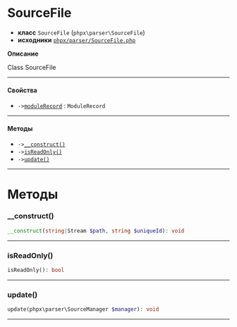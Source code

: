 # SourceFile

- **класс** `SourceFile` (`phpx\parser\SourceFile`)
- **исходники** [`phpx/parser/SourceFile.php`](./src/main/resources/JPHP-INF/sdk/phpx/parser/SourceFile.php)

**Описание**

Class SourceFile

---

#### Свойства

- `->`[`moduleRecord`](#prop-modulerecord) : `ModuleRecord`

---

#### Методы

- `->`[`__construct()`](#method-__construct)
- `->`[`isReadOnly()`](#method-isreadonly)
- `->`[`update()`](#method-update)

---
# Методы

<a name="method-__construct"></a>

### __construct()
```php
__construct(string|Stream $path, string $uniqueId): void
```

---

<a name="method-isreadonly"></a>

### isReadOnly()
```php
isReadOnly(): bool
```

---

<a name="method-update"></a>

### update()
```php
update(phpx\parser\SourceManager $manager): void
```

---

